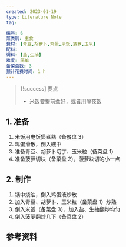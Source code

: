 ```yaml
---
created: 2023-01-19
type: Literature Note
tag:

编号: 6
菜类别: 主食
食材: [青豆,胡萝卜,鸡蛋,米饭,菠萝,玉米]
配料: 
调料: [盐,生抽]
难度: 简单
备菜盘数: 3
预计花费时间: 1 h
---
```

>[!success] 要点
>- 米饭要提前煮好，或者用隔夜饭

## 1. 准备
1. 米饭用电饭煲煮熟（备餐盘 3）
2. 鸡蛋滑散，倒入碗中
3. 准备青豆、胡萝卜切丁、玉米粒（备菜盘 1）
4. 准备菠萝切块（备菜盘 2），菠萝块切的小一点

## 2. 制作
1. 锅中烧油，倒入鸡蛋液炒散
2. 加入青豆、胡萝卜、玉米粒（备菜盘 1）炒熟
3. 倒入米饭（备菜盘 3）、加入盐、生抽翻炒均匀
4. 倒入菠萝翻炒几下（备菜盘 2）

## 参考资料
